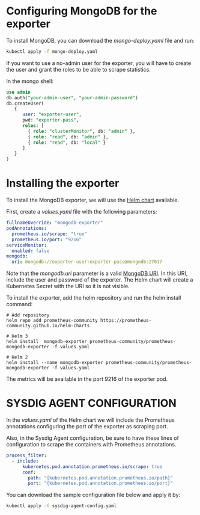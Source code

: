 # Configuring MongoDB for the exporter
To install MongoDB, you can download the _mongo-deploy.yaml_ file and run:
```bash
kubectl apply -f mongo-deploy.yaml
```

If you want to use a no-admin user for the exporter, you will have to create the user and grant the roles to be able to scrape statistics. 

In the mongo shell:
```sql
use admin
db.auth("your-admin-user", "your-admin-password")
db.createUser(
   {
      user: "exporter-user",
      pwd: "exporter-pass",
      roles: [ 
        { role: "clusterMonitor", db: "admin" },
        { role: "read", db: "admin" },
        { role: "read", db: "local" } 
      ]
   }
)
```

# Installing the exporter
To install the MongoDB exporter, we will use the [Helm chart](https://github.com/helm/charts/tree/master/stable/prometheus-mongodb-exporter) available. 

First, create a _values.yaml_ file with the following parameters:
```yaml
fullnameOverride: "mongodb-exporter"
podAnnotations:
  prometheus.io/scrape: "true"
  prometheus.io/port: "9216"
serviceMonitor:
  enabled: false
mongodb:
  uri: mongodb://exporter-user:exporter-pass@mongodb:27017
```

Note that the _mongodb.uri_ parameter is a valid [MongoDB URI](https://docs.mongodb.com/manual/reference/connection-string/).
In this URI, include the user and password of the exporter. The Helm chart will create a Kubernetes Secret with the URI so it is not visible. 

To install the exporter, add the helm repository and run the helm install command:
```
# Add repository
helm repo add prometheus-community https://prometheus-community.github.io/helm-charts

# Helm 3
helm install  mongodb-exporter prometheus-community/prometheus-mongodb-exporter -f values.yaml

# Helm 2
helm install --name mongodb-exporter prometheus-community/prometheus-mongodb-exporter -f values.yaml
```

The metrics will be available in the port 9216 of the exporter pod.

# SYSDIG AGENT CONFIGURATION
In the _values.yaml_ of the Helm chart we will include the Prometheus annotations configuring the port of the exporter as scraping port.    

Also, in the Sysdig Agent configuration, be sure to have these lines of configuration to scrape the containers with Prometheus annotations.
```yaml
process_filter:
  - include:
      kubernetes.pod.annotation.prometheus.io/scrape: true
      conf:
        path: "{kubernetes.pod.annotation.prometheus.io/path}"
        port: "{kubernetes.pod.annotation.prometheus.io/port}"
```

You can download the sample configuration file below and apply it by:
```bash
kubectl apply -f sysdig-agent-config.yaml
```